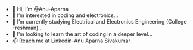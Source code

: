 - 👋 Hi, I’m @Anu-Aparna
- 👀 I’m interested in coding and electronics...
- 🌱 I’m currently studying Electrical and Electronics Engineering (College Freshman)...
- 💞️ I’m looking to learn the art of coding in a deeper level...
- 📫 Reach me at Linkedin-Anu Aparna Sivakumar

<!---
Anu-Aparna/Anu-Aparna is a ✨ special ✨ repository because its `README.md` (this file) appears on your GitHub profile.
You can click the Preview link to take a look at your changes.
--->
